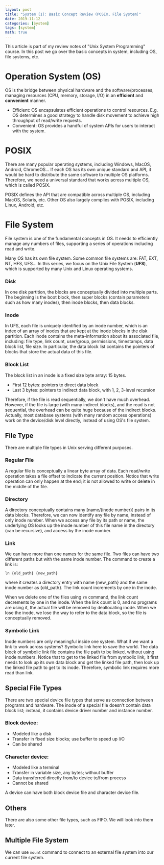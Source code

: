 ```yaml
---
layout: post
title: "System (1): Basic Concept Review (POSIX, File System)"
date: 2019-11-12
categories: [System]
tags: [system]
math: true
---
```


This article is part of my review notes of "Unix System Programming" course. In this post we go over the basic concepts in system, including OS, file systems, etc.

# Operation System (OS)

OS is the bridge between physical hardware and the software/processes, managing resources (CPU, memory, storage, I/O) in an **efficient** and **convenient** manner.
* Efficient: OS encapsulates efficient operations to control resources. E.g. OS determines a good strategy to handle disk movement to achieve high throughput of read/write requests.
* Convenient: OS provides a handful of system APIs for users to interact with the system.

# POSIX

There are many popular operating systems, including Windows, MacOS, Android, ChromeOS... If each OS has its own unique standard and API, it would be hard to distribute the same software to multiple OS platforms. Therefore, we need a universal standard that works across multiple OS, which is called POSIX.

POSIX defines the API that are compatible across multiple OS, including MacOS, Solaris, etc. Other OS also largely complies with POSIX, including Linux, Android, etc.

# File System

File system is one of the fundamental concepts in OS. It needs to efficiently manage any numbers of files, supporting a series of operations including read and write.

Many OS has its own file system. Some common file systems are: FAT, EXT, NT, HFS, UFS... In this series, we focus on the Unix File System (**UFS**), which is supported by many Unix and Linux operating systems.

### Disk

In one disk partition, the blocks are conceptually divided into multiple parts. The beginning is the boot block, then super blocks (contain parameters such as how many inodes), then inode blocks, then data blocks.

### Inode

In UFS, each file is uniquely identified by an inode number, which is an index of an array of inodes that are kept at the inode blocks in the disk partition. Each inode contains the meta-information about its associated file, including: file type, link count, user/group, permissions, timestamps, data block list, file size. In particular, the data block list contains the pointers of blocks that store the actual data of this file.

### Block List

The block list in an inode is a fixed size byte array: 15 bytes.
* First 12 bytes: pointers to direct data block
* Last 3 bytes: pointers to indirect data block, with 1, 2, 3-level recursion

Therefore, if the file is read sequentially, we don't have much overhead. However, if the file is large (with many indirect blocks), and the read is not sequential, the overhead can be quite huge because of the indirect blocks. Actually, most database systems (with many random access operations) work on the device/disk level directly, instead of using OS's file system.

## File Type

There are multiple file types in Unix serving different purposes.

### Regular File

A regular file is conceptually a linear byte array of data. Each read/write operation takes a file offset to indicate the current position. Notice that write operation can only happen at the end; it is not allowed to write or delete in the middle of the file.

### Directory

A directory conceptually contains many [name/(inode number)] pairs in its data blocks. Therefore, we can now identify any file by name, instead of only inode number. When we access any file by its path or name, the underlying OS looks up the inode number of this file name in the directory (can be recursive), and access by the inode number.

### Link

We can have more than one names for the same file. Two files can have two different paths but with the same inode number. The command to create a link is:

```ln {old_path} {new_path}```

where it creates a directory entry with name {new_path} and the same inode number as {old_path}. The link count increments by one in the inode.

When we delete one of the files using `rm` command, the link count decrements by one in the inode. When the link count is $0$, and no programs are using it, the actual file will be removed by deallocating inode. When we lose the inode, we lose the way to refer to the data block, so the file is conceptually removed.

### Symbolic Link

Inode numbers are only meaningful inside one system. What if we want a link to work across systems? Symbolic link here to save the world. The data block of symbolic link file contains the file path to be linked, without using inode numbers. Notice that to get to the linked file from symbolic link, it first needs to look up its own data block and get the linked file path, then look up the linked file path to get to its inode. Therefore, symbolic link requires more read than link.

## Special File Types

There are two special device file types that serve as connection between programs and hardware. The inode of a special file doesn't contain data block list; instead, it contains device driver number and instance number.

### Block device:

* Modeled like a disk
* Transfer in fixed size blocks; use buffer to speed up I/O
* Can be shared

### Character device:

* Modeled like a terminal
* Transfer in variable size, any bytes; without buffer
* Data transferred directly from/to device to/from process
* Cannot be shared

A device can have both block device file and character device file.

## Others

There are also some other file types, such as FIFO. We will look into them later.

## Multiple File System

We can use `mount` command to connect to an external file system into our current file system.

